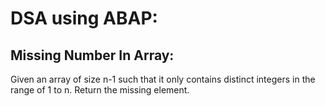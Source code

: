 # DSA using ABAP:

## Missing Number In Array:
Given an array of size n-1 such that it only contains distinct integers in the range of 1 to n. Return the missing element.




